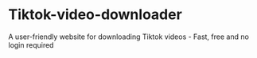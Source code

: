 # Tiktok-video-downloader
A user-friendly website for downloading Tiktok videos - Fast, free and no login required
